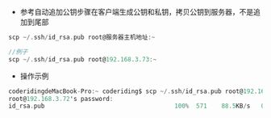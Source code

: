 - 参考自动追加公钥步骤在客户端生成公钥和私钥，拷贝公钥到服务器，不是追加到尾部

```objectivec
scp ~/.ssh/id_rsa.pub root@服务器主机地址:~

//例子
scp ~/.ssh/id_rsa.pub root@192.168.3.73:~
```

- 操作示例

```objectivec
coderidingdeMacBook-Pro:~ coderiding$ scp ~/.ssh/id_rsa.pub root@192.168.3.72:~
root@192.168.3.72's password:
id_rsa.pub                                    100%  571    88.5KB/s   00:00
```